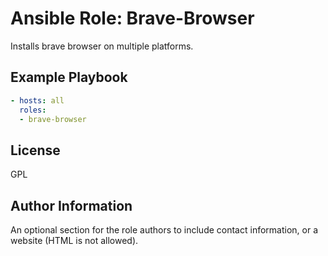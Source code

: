 Ansible Role: Brave-Browser
=========

Installs brave browser on multiple platforms.

Example Playbook
----------------
```yml
- hosts: all
  roles:
  - brave-browser
```
License
-------

GPL

Author Information
------------------

An optional section for the role authors to include contact information, or a website (HTML is not allowed).
